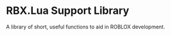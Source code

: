 RBX.Lua Support Library
=======================
A library of short, useful functions to aid in ROBLOX development.